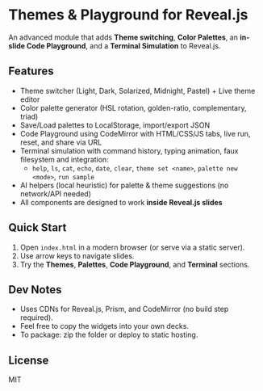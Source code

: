 # Themes & Playground for Reveal.js

An advanced module that adds **Theme switching**, **Color Palettes**, an **in-slide Code Playground**, and a **Terminal Simulation** to Reveal.js.

## Features

- Theme switcher (Light, Dark, Solarized, Midnight, Pastel) + Live theme editor
- Color palette generator (HSL rotation, golden-ratio, complementary, triad)
- Save/Load palettes to LocalStorage, import/export JSON
- Code Playground using CodeMirror with HTML/CSS/JS tabs, live run, reset, and share via URL
- Terminal simulation with command history, typing animation, faux filesystem and integration:
  - `help`, `ls`, `cat`, `echo`, `date`, `clear`, `theme set <name>`, `palette new <mode>`, `run sample`
- AI helpers (local heuristic) for palette & theme suggestions (no network/API needed)
- All components are designed to work **inside Reveal.js slides**

## Quick Start

1. Open `index.html` in a modern browser (or serve via a static server).
2. Use arrow keys to navigate slides.
3. Try the **Themes**, **Palettes**, **Code Playground**, and **Terminal** sections.

## Dev Notes

- Uses CDNs for Reveal.js, Prism, and CodeMirror (no build step required).
- Feel free to copy the widgets into your own decks.
- To package: zip the folder or deploy to static hosting.

## License
MIT

